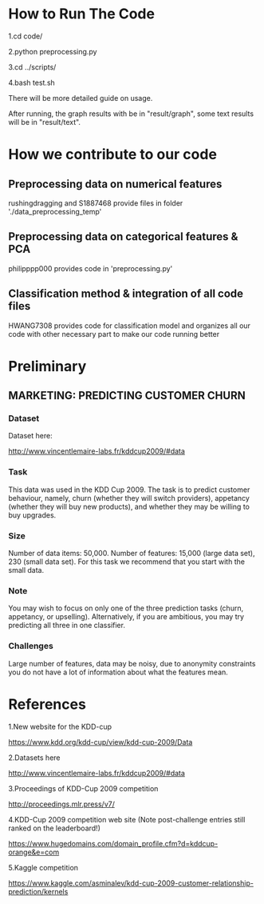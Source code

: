 # How to Run The Code

1.cd code/

2.python preprocessing.py

3.cd ../scripts/

4.bash test.sh

There will be more detailed guide on usage.

After running, the graph results with be in "result/graph", some text results will be in "result/text".

# How we contribute to our code

## Preprocessing data on numerical features
rushingdragging and S1887468 provide files in folder './data_preprocessing_temp'

## Preprocessing data on categorical features & PCA
philipppp000 provides code in 'preprocessing.py'

## Classification method & integration of all code files
HWANG7308 provides code for classification model and organizes all our code with other necessary part to make our code running better

# Preliminary
## MARKETING: PREDICTING CUSTOMER CHURN
### Dataset

Dataset here: 

http://www.vincentlemaire-labs.fr/kddcup2009/#data

### Task 

This data was used in the KDD Cup 2009. The task is to predict customer behaviour, namely, churn (whether they will switch providers), appetancy (whether they will buy new products), and whether they may be willing to buy upgrades.

### Size

Number of data items: 50,000. Number of features: 15,000 (large data set), 230 (small data set). For this task we recommend that you start with the small data.

### Note

You may wish to focus on only one of the three prediction tasks (churn, appetancy, or upselling). Alternatively, if you are ambitious, you may try predicting all three in one classifier.

### Challenges

Large number of features, data may be noisy, due to anonymity constraints you do not have a lot of information about what the features mean.

# References

1.New website for the KDD-cup

https://www.kdd.org/kdd-cup/view/kdd-cup-2009/Data

2.Datasets here

http://www.vincentlemaire-labs.fr/kddcup2009/#data

3.Proceedings of KDD-Cup 2009 competition

http://proceedings.mlr.press/v7/

4.KDD-Cup 2009 competition web site (Note post-challenge entries still ranked on the leaderboard!)

https://www.hugedomains.com/domain_profile.cfm?d=kddcup-orange&e=com

5.Kaggle competition

https://www.kaggle.com/asminalev/kdd-cup-2009-customer-relationship-prediction/kernels

